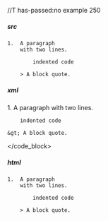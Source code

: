 //T has-passed:no
example 250
##### src
    1.  A paragraph
        with two lines.

            indented code

        > A block quote.
##### xml
<?xml version="1.0" encoding="UTF-8"?>
<!DOCTYPE document SYSTEM "CommonMark.dtd">
<document xmlns="http://commonmark.org/xml/1.0">
  <code_block>1.  A paragraph
    with two lines.

        indented code

    &gt; A block quote.
</code_block>
</document>
##### html
<pre><code>1.  A paragraph
    with two lines.

        indented code

    &gt; A block quote.
</code></pre>
#####
